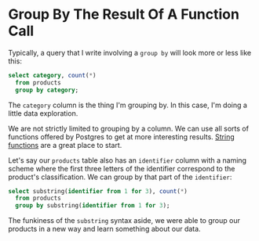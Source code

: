 # Group By The Result Of A Function Call

Typically, a query that I write involving a `group by` will look more or less like this:

```sql
select category, count(*)
  from products
  group by category;
```

The `category` column is the thing I'm grouping by. In this case, I'm doing a little data exploration.

We are not strictly limited to grouping by a column. We can use all sorts of functions offered by Postgres to get at more interesting results. [String functions](https://www.postgresql.org/docs/current/functions-string.html) are a great place to start.

Let's say our `products` table also has an `identifier` column with a naming scheme where the first three letters of the identifier correspond to the product's classification. We can group by that part of the `identifier`:

```sql
select substring(identifier from 1 for 3), count(*)
  from products
  group by substring(identifier from 1 for 3);
```

The funkiness of the `substring` syntax aside, we were able to group our products in a new way and learn something about our data.
